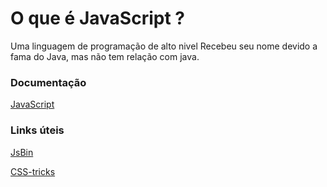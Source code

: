 # O que é JavaScript ?
Uma linguagem de programação de alto nivel
Recebeu seu nome devido a fama do Java, mas não tem relação com java.

### Documentação 
[JavaScript](https://www.javascript.com/)

### Links úteis
[JsBin](https://jsbin.com/?html,output)

[CSS-tricks](https://css-tricks.com/)